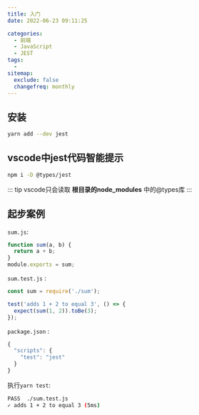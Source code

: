 ```yaml
---
title: 入门
date: 2022-06-23 09:11:25

categories:
  - 前端
  - JavaScript
  - JEST
tags:
  - 
sitemap:
  exclude: false
  changefreq: monthly
---
```


## 安装

```bash
yarn add --dev jest
```

## vscode中jest代码智能提示

```bash
npm i -D @types/jest
```

::: tip
vscode只会读取 **根目录的node_modules** 中的@types库
:::

## 起步案例

`sum.js`:

```js
function sum(a, b) {
  return a + b;
}
module.exports = sum;
```

`sum.test.js` :

```js
const sum = require('./sum');

test('adds 1 + 2 to equal 3', () => {
  expect(sum(1, 2)).toBe(3);
});
```

`package.json` : 

```js
{
  "scripts": {
    "test": "jest"
  }
}
```

执行`yarn test`:

```bash
PASS  ./sum.test.js
✓ adds 1 + 2 to equal 3 (5ms)
```

